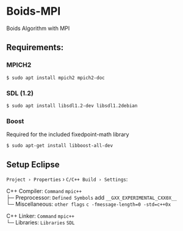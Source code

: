 Boids-MPI
=========

Boids Algorithm with MPI


## Requirements:

### MPICH2

    $ sudo apt install mpich2 mpich2-doc


### SDL (1.2)

    $ sudo apt install libsdl1.2-dev libsdl1.2debian
  

### Boost

Required for the included fixedpoint-math library

    $ sudo apt-get install libboost-all-dev

## Setup Eclipse

`Project › Properties` › `C/C++ Build › Settings`:

C++ Compiler: `Command`  `mpic++`  <br /> 
├─ Preprocessor: `Defined Symbols` add  `__GXX_EXPERIMENTAL_CXX0X__`  <br /> 
└─ Miscellaneous: `other flags`  `c -fmessage-length=0 -std=c++0x` 

C++ Linker: `Command` `mpic++` <br /> 
└─ Libraries: `Libraries`  `SDL` 
